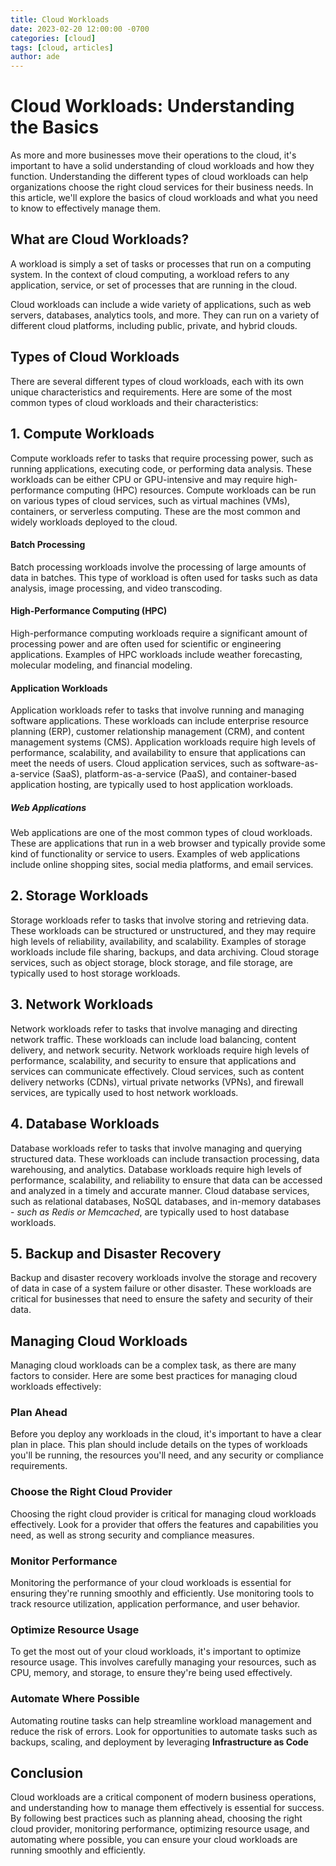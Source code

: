 ```yaml
---
title: Cloud Workloads
date: 2023-02-20 12:00:00 -0700
categories: [cloud]
tags: [cloud, articles]
author: ade
---
```


# Cloud Workloads: Understanding the Basics

As more and more businesses move their operations to the cloud, it's important to have a solid understanding of cloud workloads and how they function. Understanding the different types of cloud workloads can help organizations choose the right cloud services for their business needs. In this article, we'll explore the basics of cloud workloads and what you need to know to effectively manage them.

## What are Cloud Workloads?

A workload is simply a set of tasks or processes that run on a computing system. In the context of cloud computing, a workload refers to any application, service, or set of processes that are running in the cloud.

Cloud workloads can include a wide variety of applications, such as web servers, databases, analytics tools, and more. They can run on a variety of different cloud platforms, including public, private, and hybrid clouds.

## Types of Cloud Workloads

There are several different types of cloud workloads, each with its own unique characteristics and requirements. Here are some of the most common types of cloud workloads and their characteristics:

## 1. Compute Workloads

Compute workloads refer to tasks that require processing power, such as running applications, executing code, or performing data analysis. These workloads can be either CPU or GPU-intensive and may require high-performance computing (HPC) resources. Compute workloads can be run on various types of cloud services, such as virtual machines (VMs), containers, or serverless computing. These are the most common and widely workloads deployed to the cloud.

#### Batch Processing

Batch processing workloads involve the processing of large amounts of data in batches. This type of workload is often used for tasks such as data analysis, image processing, and video transcoding.

#### High-Performance Computing (HPC)

High-performance computing workloads require a significant amount of processing power and are often used for scientific or engineering applications. Examples of HPC workloads include weather forecasting, molecular modeling, and financial modeling.

#### Application Workloads

Application workloads refer to tasks that involve running and managing software applications. These workloads can include enterprise resource planning (ERP), customer relationship management (CRM), and content management systems (CMS). Application workloads require high levels of performance, scalability, and availability to ensure that applications can meet the needs of users. Cloud application services, such as software-as-a-service (SaaS), platform-as-a-service (PaaS), and container-based application hosting, are typically used to host application workloads.

##### Web Applications

Web applications are one of the most common types of cloud workloads. These are applications that run in a web browser and typically provide some kind of functionality or service to users. Examples of web applications include online shopping sites, social media platforms, and email services.

## 2. Storage Workloads

Storage workloads refer to tasks that involve storing and retrieving data. These workloads can be structured or unstructured, and they may require high levels of reliability, availability, and scalability. Examples of storage workloads include file sharing, backups, and data archiving. Cloud storage services, such as object storage, block storage, and file storage, are typically used to host storage workloads.

## 3. Network Workloads

Network workloads refer to tasks that involve managing and directing network traffic. These workloads can include load balancing, content delivery, and network security. Network workloads require high levels of performance, scalability, and security to ensure that applications and services can communicate effectively. Cloud services, such as content delivery networks (CDNs), virtual private networks (VPNs), and firewall services, are typically used to host network workloads.

## 4. Database Workloads

Database workloads refer to tasks that involve managing and querying structured data. These workloads can include transaction processing, data warehousing, and analytics. Database workloads require high levels of performance, scalability, and reliability to ensure that data can be accessed and analyzed in a timely and accurate manner. Cloud database services, such as relational databases, NoSQL databases, and in-memory databases - _such as Redis or Memcached_, are typically used to host database workloads.

## 5. Backup and Disaster Recovery

Backup and disaster recovery workloads involve the storage and recovery of data in case of a system failure or other disaster. These workloads are critical for businesses that need to ensure the safety and security of their data.

## Managing Cloud Workloads

Managing cloud workloads can be a complex task, as there are many factors to consider. Here are some best practices for managing cloud workloads effectively:

### Plan Ahead

Before you deploy any workloads in the cloud, it's important to have a clear plan in place. This plan should include details on the types of workloads you'll be running, the resources you'll need, and any security or compliance requirements.

### Choose the Right Cloud Provider

Choosing the right cloud provider is critical for managing cloud workloads effectively. Look for a provider that offers the features and capabilities you need, as well as strong security and compliance measures.

### Monitor Performance

Monitoring the performance of your cloud workloads is essential for ensuring they're running smoothly and efficiently. Use monitoring tools to track resource utilization, application performance, and user behavior.

### Optimize Resource Usage

To get the most out of your cloud workloads, it's important to optimize resource usage. This involves carefully managing your resources, such as CPU, memory, and storage, to ensure they're being used effectively.

### Automate Where Possible

Automating routine tasks can help streamline workload management and reduce the risk of errors. Look for opportunities to automate tasks such as backups, scaling, and deployment by leveraging **Infrastructure as Code**

## Conclusion

Cloud workloads are a critical component of modern business operations, and understanding how to manage them effectively is essential for success. By following best practices such as planning ahead, choosing the right cloud provider, monitoring performance, optimizing resource usage, and automating where possible, you can ensure your cloud workloads are running smoothly and efficiently.
